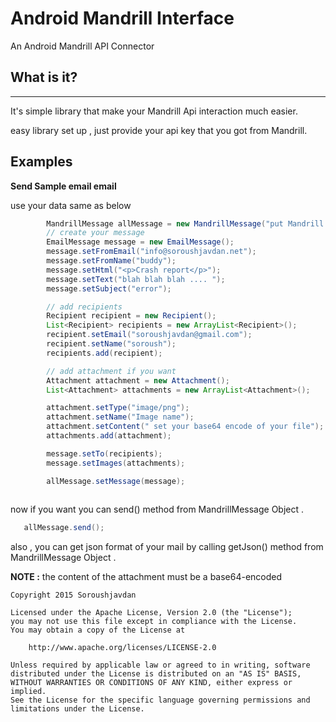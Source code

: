 # Android Mandrill Interface
An Android Mandrill API Connector


## What is it?
  -----------
It's simple library that make your Mandrill Api interaction much easier. 

easy library set up , just provide your api 
   key that you got from Mandrill.


Examples
--------
**Send Sample email email**

use your data same as below

```java
        MandrillMessage allMessage = new MandrillMessage("put Mandrill Api key here");
        // create your message
        EmailMessage message = new EmailMessage();
        message.setFromEmail("info@soroushjavdan.net");
        message.setFromName("buddy");
        message.setHtml("<p>Crash report</p>");
        message.setText("blah blah blah .... ");
        message.setSubject("error");

        // add recipients
        Recipient recipient = new Recipient();
        List<Recipient> recipients = new ArrayList<Recipient>();
        recipient.setEmail("soroushjavdan@gmail.com");
        recipient.setName("soroush");
        recipients.add(recipient);

        // add attachment if you want
        Attachment attachment = new Attachment();
        List<Attachment> attachments = new ArrayList<Attachment>();

        attachment.setType("image/png");
        attachment.setName("Image name");
        attachment.setContent(" set your base64 encode of your file");
        attachments.add(attachment);

        message.setTo(recipients);
        message.setImages(attachments);

        allMessage.setMessage(message);
        
```

now if you want you can send() method from MandrillMessage Object .

```java
   allMessage.send();
```

also , you can get json format of your mail by calling  getJson() method from MandrillMessage Object .

**NOTE :**  the content of the attachment must be a base64-encoded 



```
Copyright 2015 Soroushjavdan

Licensed under the Apache License, Version 2.0 (the "License");
you may not use this file except in compliance with the License.
You may obtain a copy of the License at

    http://www.apache.org/licenses/LICENSE-2.0

Unless required by applicable law or agreed to in writing, software
distributed under the License is distributed on an "AS IS" BASIS,
WITHOUT WARRANTIES OR CONDITIONS OF ANY KIND, either express or implied.
See the License for the specific language governing permissions and
limitations under the License.
```


